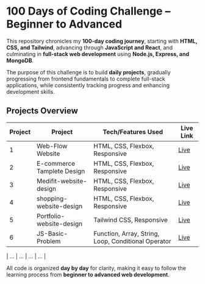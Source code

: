 # 100 Days of Coding Challenge – Beginner to Advanced

This repository chronicles my **100-day coding journey**, starting with **HTML, CSS, and Tailwind**, advancing through **JavaScript and React**, and culminating in **full-stack web development** using **Node.js, Express, and MongoDB**.

The purpose of this challenge is to build **daily projects**, gradually progressing from frontend fundamentals to complete full-stack applications, while consistently tracking progress and enhancing development skills.

## Projects Overview
| Project | Project | Tech/Features Used | Live Link |
|-----|---------|-------------|-----------|
| 1   | Web-Flow Website | HTML, CSS, Flexbox, Responsive | [Live](https://webflow-website-day-1.netlify.app/) |
| 2   | E-commerce Tamplete Design | HTML, CSS, Flexbox, Responsive | [Live](https://f2-task.netlify.app/) |
| 3   | Medifit-website-design | HTML, CSS, Flexbox, Responsive | [Live](https://medifit-website-design.netlify.app/) |
| 4   | shopping-website-design | HTML, CSS, Flexbox, Responsive | [Live](https://shopping-web-design.netlify.app/) |
| 5   | Portfolio-website-design | Tailwind CSS, Responsive | [Live](https://portfolio-website-005.netlify.app/) |
| 6   | JS-Basic-Problem | Function, Array, String, Loop, Conditional Operator | [Live](https://github.com/Ratul01921/100-Days-of-Coding-Challenge-Beginner-to-Advanced/tree/main/Project-06-JS-Basic-Problem) |

| ... | ... | ... | ... |

All code is organized **day by day** for clarity, making it easy to follow the learning process from **beginner to advanced web development**.

